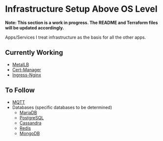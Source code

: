 # Infrastructure Setup Above OS Level

**Note: This section is a work in progress. The README and Terraform files will be updated accordingly.**

Apps/Services I treat infrastructure as the basis for all the other apps.

## Currently Working

- [MetalLB](https://metallb.universe.tf/)
- [Cert-Manager](https://cert-manager.io/)
- [Ingress-Nginx](https://kubernetes.github.io/ingress-nginx/)


## To Follow

- [MQTT](https://mosquitto.org/)
- Databases (specific databases to be determined)
  - [MariaDB](https://mariadb.org/)
  - [PostgreSQL](https://www.postgresql.org/)
  - [Cassandra](https://cassandra.apache.org/)
  - [Redis](https://redis.io/)
  - [MongoDB](https://www.mongodb.com/)
